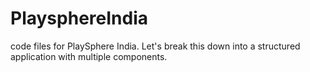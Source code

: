 # PlaysphereIndia
code files for PlaySphere India. Let's break this down into a structured application with multiple components.
